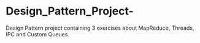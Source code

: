 # Design_Pattern_Project-
Design Pattern project containing 3 exercises about MapReduce, Threads, IPC and Custom Queues.
